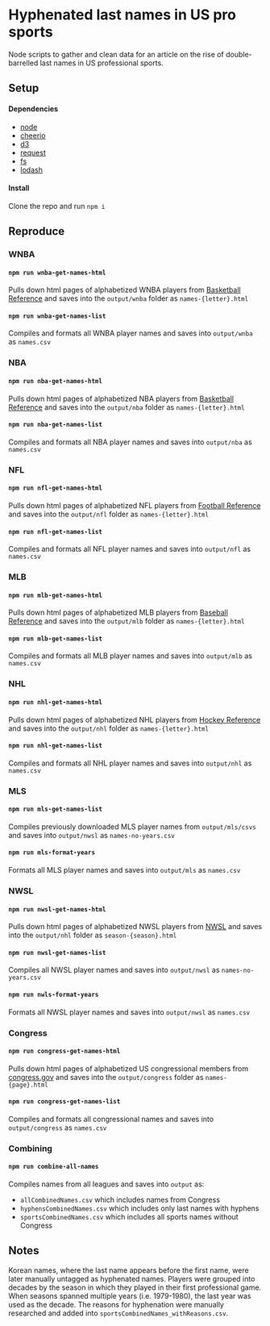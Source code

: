 # Hyphenated last names in US pro sports

Node scripts to gather and clean data for an article on the rise of double-barrelled last names in US professional sports.

## Setup

#### Dependencies

- [node](https://nodejs.org/en/)
- [cheerio](https://cheerio.js.org/)
- [d3](https://d3js.org/)
- [request](https://www.npmjs.com/package/request)
- [fs](https://nodejs.org/api/fs.html)
- [lodash](https://lodash.com/)

#### Install

Clone the repo and run `npm i`

## Reproduce

### WNBA

#### `npm run wnba-get-names-html`

Pulls down html pages of alphabetized WNBA players from [Basketball Reference](https://www.basketball-reference.com/wnba/players/) and saves into the `output/wnba` folder as `names-{letter}.html`

#### `npm run wnba-get-names-list`

Compiles and formats all WNBA player names and saves into `output/wnba` as `names.csv`

### NBA

#### `npm run nba-get-names-html`

Pulls down html pages of alphabetized NBA players from [Basketball Reference](https://www.basketball-reference.com/players/) and saves into the `output/nba` folder as `names-{letter}.html`

#### `npm run nba-get-names-list`

Compiles and formats all NBA player names and saves into `output/nba` as `names.csv`

### NFL

#### `npm run nfl-get-names-html`

Pulls down html pages of alphabetized NFL players from [Football Reference](https://www.pro-football-reference.com/players/) and saves into the `output/nfl` folder as `names-{letter}.html`

#### `npm run nfl-get-names-list`

Compiles and formats all NFL player names and saves into `output/nfl` as `names.csv`

### MLB

#### `npm run mlb-get-names-html`

Pulls down html pages of alphabetized MLB players from [Baseball Reference](https://www.baseball-reference.com/players/) and saves into the `output/mlb` folder as `names-{letter}.html`

#### `npm run mlb-get-names-list`

Compiles and formats all MLB player names and saves into `output/mlb` as `names.csv`

### NHL

#### `npm run nhl-get-names-html`

Pulls down html pages of alphabetized NHL players from [Hockey Reference](https://www.hockey-reference.com/players/) and saves into the `output/nhl` folder as `names-{letter}.html`

#### `npm run nhl-get-names-list`

Compiles and formats all NHL player names and saves into `output/nhl` as `names.csv`

### MLS

#### `npm run mls-get-names-list`

Compiles previously downloaded MLS player names from `output/mls/csvs` and saves into `output/nwsl` as `names-no-years.csv`

#### `npm run mls-format-years`

Formats all MLS player names and saves into `output/mls` as `names.csv`

### NWSL

#### `npm run nwsl-get-names-html`

Pulls down html pages of alphabetized NWSL players from [NWSL](http://www.nwslsoccer.com/stats?season=2016#players) and saves into the `output/nhl` folder as `season-{season}.html`

#### `npm run nwsl-get-names-list`

Compiles all NWSL player names and saves into `output/nwsl` as `names-no-years.csv`

#### `npm run nwls-format-years`

Formats all NWSL player names and saves into `output/nwsl` as `names.csv`

### Congress

#### `npm run congress-get-names-html`

Pulls down html pages of alphabetized US congressional members from [congress.gov](https://www.congress.gov/members?pageSize=250&page=1) and saves into the `output/congress` folder as `names-{page}.html`

#### `npm run congress-get-names-list`

Compiles and formats all congressional names and saves into `output/congress` as `names.csv`

### Combining

#### `npm run combine-all-names`

Compiles names from all leagues and saves into `output` as:
- `allCombinedNames.csv` which includes names from Congress
- `hyphensCombinedNames.csv` which includes only last names with hyphens
- `sportsCombinedNames.csv` which includes all sports names without Congress


## Notes

Korean names, where the last name appears before the first name, were later manually untagged as hyphenated names. Players were grouped into decades by the season in which they played in their first professional game. When seasons spanned multiple years (i.e. 1979-1980), the last year was used as the decade. The reasons for hyphenation were manually researched and added into `sportsCombinedNames_withReasons.csv`.
